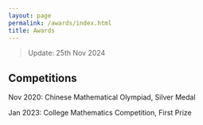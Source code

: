 ```yaml
---
layout: page
permalink: /awards/index.html
title: Awards
---
```


> Update: 25th Nov 2024
## Competitions
Nov 2020: Chinese Mathematical Olympiad, Silver Medal

Jan 2023: College Mathematics Competition, First Prize 


<br>
